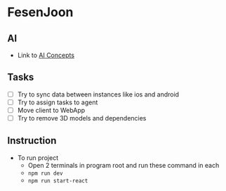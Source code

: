# FesenJoon
## AI
- Link to [AI Concepts](/AI.md)

## Tasks
- [ ] Try to sync data between instances like ios and android
- [ ] Try to assign tasks to agent
- [ ] Move client to WebApp
- [ ] Try to remove 3D models and dependencies

## Instruction
- To run project
    - Open 2 terminals in program root and run these command in each
    - `npm run dev`
    - `npm run start-react`
